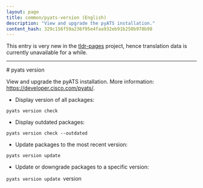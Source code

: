 ```yaml
---
layout: page
title: common/pyats-version (English)
description: "View and upgrade the pyATS installation."
content_hash: 329c156f59a236f95e4faa932eb91b250b978b98
---
```


This entry is very new in the [tldr-pages](https://github.com/tldr-pages/tldr) project, hence translation data is currently unavailable for a while.

<hr># pyats version

View and upgrade the pyATS installation.
More information: <https://developer.cisco.com/pyats/>.

- Display version of all packages:

`pyats version check`

- Display outdated packages:

`pyats version check --outdated`

- Update packages to the most recent version:

`pyats version update`

- Update or downgrade packages to a specific version:

`pyats version update `<span class="tldr-var badge badge-pill bg-dark-lm bg-white-dm text-white-lm text-dark-dm font-weight-bold">version</span>
